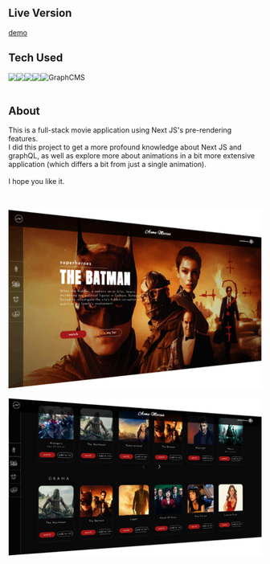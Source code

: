 ## Live Version
[demo](https://acme-movies-1.vercel.app/ "Acme Movies")

## Tech Used
<img align="left" src="https://img.shields.io/badge/-GraphQL-white?style=for-the-badge&logo=graphql&logoColor=#E10098">
<img align="left" src="https://img.shields.io/badge/-Next.JS-white?style=for-the-badge&logo=next.js&logoColor=000000" />
<img align="left" src="https://img.shields.io/badge/-Styled%20Components-white?style=for-the-badge&logo=styled-components&logoColor=DB7093" />
<img align="left" src="https://img.shields.io/badge/-Framer-white?style=for-the-badge&logo=framer&logoColor=DB7093" />
<img align="left" src="https://img.shields.io/badge/-Green%20Sock-white?style=for-the-badge&logo=GreenSock&logoColor=88ce02"/>
GraphCMS
</br>
</br>

## About
This is a full-stack movie application using Next JS's pre-rendering features.
</br>
I did this project to get a more profound knowledge about Next JS and graphQL, as well as explore more about animations in a bit more extensive application (which differs a bit from just a single animation).
</br>
</br>
I hope you like it.
</br>
</br>
</br>

![Acme Movies](/public/images/ac-landing.png/ "landing page")
</br>
</br>
![Acme Movies](/public/images/ac-slides.png/ "genres page")
